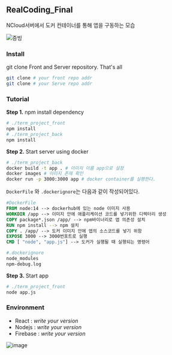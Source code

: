 ## RealCoding_Final

NCloud서버에서 도커 컨테이너를 통해 앱을 구동하는 모습

![증빙](https://user-images.githubusercontent.com/28242121/127746123-21cf69ad-7351-438f-b522-078049fc6937.png)



### Install

git clone Front and Server repository. That's all

```sh
git clone # your front repo addr
git clone # your Serve repo addr
```



### Tutorial

**Step 1.** npm install dependency

```sh
# ./term_project_front
npm install
# ./term_project_back
npm install
```



**Step 2.** Start server using docker

```sh
# ./term_project_back
docker build -t app . # 이미지 이름 app으로 설정
docker images # 이미지 존재 확인
docker run -p 3000:3000 app # docker container를 실행한다.
```



`DockerFile` 와 `.dockerignore`는 다음과 같이 작성되어있다.

```dockerfile
#DockerFile
FROM node:14 --> dockerhub에 있는 node 이미지 사용
WORKDIR /app --> 이미지 안에 애플리케이션 코드를 넣기위한 디렉터리 생성
COPY package*.json /app/ --> npm바이너리로 앱 의존성 설치
RUN npm install --> npm 설치
COPY . /app/ --> 도커 이미지 안에 앱의 소스코드를 넣기 위함
EXPOSE 3000 --> 3000번포트로 실행
CMD [ "node", "app.js"] --> 도커가 실행될 때 실행되는 명령어
```

```dockerfile
#.dockerignore
node_modules
npm-debug.log
```



**Step 3.** Start app

```sh
# ./term_project_front
node app.js
```



### Environment

- React : *write your version*
- Nodejs : *write your version*
- Firebase : *write your version*

![image](https://user-images.githubusercontent.com/31476895/127762999-4724ceee-ea73-4901-983b-794a8833507c.png)

